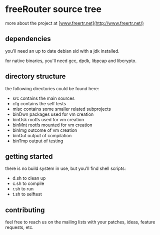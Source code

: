 # freeRouter source tree

more about the project at [www.freertr.net](http://www.freertr.net/)

## dependencies

you'll need an up to date debian sid with a jdk installed.

for native binaries, you'll need gcc, dpdk, libpcap and libcrypto.

## directory structure

the following directories could be found here:
* src contains the main sources
* cfg contains the self tests
* misc contains some smaller related subprojects
* binDwn packages used for vm creation
* binDsk rootfs used for vm creation
* binMnt rootfs mounted for vm creation
* binImg outcome of vm creation
* binOut output of compilation
* binTmp output of testing

## getting started

there is no build system in use, but you'll find shell scripts:
* d.sh to clean up
* c.sh to compile
* r.sh to run
* t.sh to selftest

## contributing

feel free to reach us on the mailing lists with your patches, ideas, feature requests, etc.
